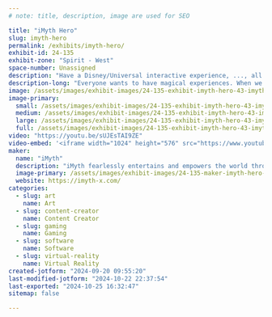 ```yaml
---
# note: title, description, image are used for SEO

title: "iMyth Hero"
slug: imyth-hero
permalink: /exhibits/imyth-hero/
exhibit-id: 24-135
exhibit-zone: "Spirit - West"
space-number: Unassigned
description: "Have a Disney/Universal interactive experience, ..., all at the palm of your hand!"
description-long: "Everyone wants to have magical experiences. When we are young, the crowning destinations are Disney/Universal interactive experiences. The realities of life prevent this opportunity for most of Humanity. iMyth develops magical adventures for users as custom created, interactive characters, that come to life through their smartphones. Now the world can have magical Disney/Universal experiences at the palms of their hands. Dare to live the magic!"
image: /assets/images/exhibit-images/24-135-exhibit-imyth-hero-43-imyth-v2-2-black-tm-4893-large.jpg
image-primary: 
  small: /assets/images/exhibit-images/24-135-exhibit-imyth-hero-43-imyth-v2-2-black-tm-4893-small.jpg
  medium: /assets/images/exhibit-images/24-135-exhibit-imyth-hero-43-imyth-v2-2-black-tm-4893-medium.jpg
  large: /assets/images/exhibit-images/24-135-exhibit-imyth-hero-43-imyth-v2-2-black-tm-4893-large.jpg
  full: /assets/images/exhibit-images/24-135-exhibit-imyth-hero-43-imyth-v2-2-black-tm-4893-full.jpg
video: "https://youtu.be/sUJEsTAI9ZE"
video-embed: '<iframe width="1024" height="576" src="https://www.youtube.com/embed/sUJEsTAI9ZE?feature=oembed" frameborder="0" allow="accelerometer; autoplay; clipboard-write; encrypted-media; gyroscope; picture-in-picture; web-share" referrerpolicy="strict-origin-when-cross-origin" allowfullscreen title="Intro to Tickle"></iframe>'
maker: 
  name: "iMyth"
  description: "iMyth fearlessly entertains and empowers the world through outstanding immersive experiences"
  image-primary: /assets/images/exhibit-images/24-135-maker-imyth-hero-imyth-v2-2-black-tm-medium.jpg
  website: https://imyth-x.com/
categories: 
  - slug: art
    name: Art
  - slug: content-creator
    name: Content Creator
  - slug: gaming
    name: Gaming
  - slug: software
    name: Software
  - slug: virtual-reality
    name: Virtual Reality
created-jotform: "2024-09-20 09:55:20"
last-modified-jotform: "2024-10-22 22:37:54"
last-exported: "2024-10-25 16:32:47"
sitemap: false

---
```

